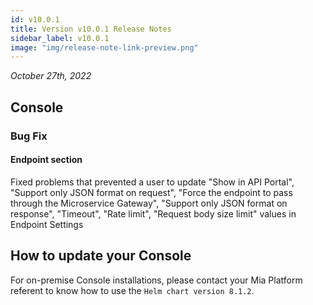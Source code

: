 ```yaml
---
id: v10.0.1
title: Version v10.0.1 Release Notes
sidebar_label: v10.0.1
image: "img/release-note-link-preview.png"
---
```


_October 27th, 2022_

## Console

### Bug Fix

#### Endpoint section

Fixed problems that prevented a user to update "Show in API Portal", 
"Support only JSON format on request", "Force the endpoint to pass through the Microservice Gateway", 
"Support only JSON format on response", "Timeout", "Rate limit", "Request body size limit" values in Endpoint Settings

## How to update your Console

For on-premise Console installations, please contact your Mia Platform referent to know how to use the `Helm chart version 8.1.2`.
